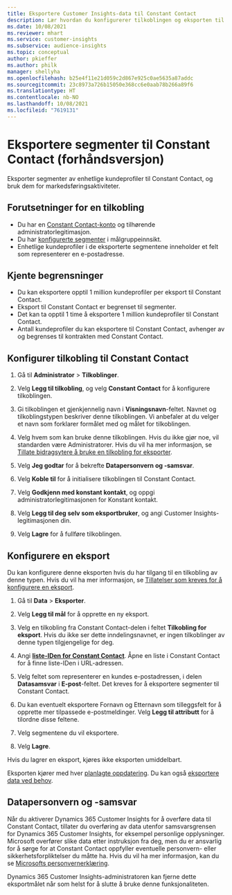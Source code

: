 ```yaml
---
title: Eksportere Customer Insights-data til Constant Contact
description: Lær hvordan du konfigurerer tilkoblingen og eksporten til Constant Contact.
ms.date: 10/08/2021
ms.reviewer: mhart
ms.service: customer-insights
ms.subservice: audience-insights
ms.topic: conceptual
author: pkieffer
ms.author: philk
manager: shellyha
ms.openlocfilehash: b25e4f11e21d059c2d867e925c0ae5635a87addc
ms.sourcegitcommit: 23c8973a726b15050e368cc6e0aab78b266a89f6
ms.translationtype: HT
ms.contentlocale: nb-NO
ms.lasthandoff: 10/08/2021
ms.locfileid: "7619131"
---
```

# <a name="export-segments-to-constant-contact-preview"></a>Eksportere segmenter til Constant Contact (forhåndsversjon)

Eksporter segmenter av enhetlige kundeprofiler til Constant Contact, og bruk dem for markedsføringsaktiviteter. 

## <a name="prerequisites-for-a-connection"></a>Forutsetninger for en tilkobling

-   Du har en [Constant Contact-konto](https://www.constantcontact.com/account-home) og tilhørende administratorlegitimasjon.
-   Du har [konfigurerte segmenter](segments.md) i målgruppeinnsikt.
-   Enhetlige kundeprofiler i de eksporterte segmentene inneholder et felt som representerer en e-postadresse.

## <a name="known-limitations"></a>Kjente begrensninger

- Du kan eksportere opptil 1 million kundeprofiler per eksport til Constant Contact.
- Eksport til Constant Contact er begrenset til segmenter.
- Det kan ta opptil 1 time å eksportere 1 million kundeprofiler til Constant Contact. 
- Antall kundeprofiler du kan eksportere til Constant Contact, avhenger av og begrenses til kontrakten med Constant Contact.

## <a name="set-up-connection-to-constant-contact"></a>Konfigurer tilkobling til Constant Contact

1. Gå til **Administrator** > **Tilkoblinger**.

1. Velg **Legg til tilkobling**, og velg **Constant Contact** for å konfigurere tilkoblingen.

1. Gi tilkoblingen et gjenkjennelig navn i **Visningsnavn**-feltet. Navnet og tilkoblingstypen beskriver denne tilkoblingen. Vi anbefaler at du velger et navn som forklarer formålet med og målet for tilkoblingen.

1. Velg hvem som kan bruke denne tilkoblingen. Hvis du ikke gjør noe, vil standarden være Administratorer. Hvis du vil ha mer informasjon, se [Tillate bidragsytere å bruke en tilkobling for eksporter](connections.md#allow-contributors-to-use-a-connection-for-exports).

1. Velg **Jeg godtar** for å bekrefte **Datapersonvern og -samsvar**.

1. Velg **Koble til** for å initialisere tilkoblingen til Constant Contact.

1. Velg **Godkjenn med konstant kontakt**, og oppgi administratorlegitimasjonen for Konstant kontakt. 

1. Velg **Legg til deg selv som eksportbruker**, og angi Customer Insights-legitimasjonen din.

1. Velg **Lagre** for å fullføre tilkoblingen.

## <a name="configure-an-export"></a>Konfigurere en eksport

Du kan konfigurere denne eksporten hvis du har tilgang til en tilkobling av denne typen. Hvis du vil ha mer informasjon, se [Tillatelser som kreves for å konfigurere en eksport](export-destinations.md#set-up-a-new-export).

1. Gå til **Data** > **Eksporter**.

1. Velg **Legg til mål** for å opprette en ny eksport.

1. Velg en tilkobling fra Constant Contact-delen i feltet **Tilkobling for eksport**. Hvis du ikke ser dette inndelingsnavnet, er ingen tilkoblinger av denne typen tilgjengelige for deg.

1. Angi [**liste-IDen for Constant Contact**](https://app.constantcontact.com/pages/contacts/ui#lists). Åpne en liste i Constant Contact for å finne liste-IDen i URL-adressen.

1. Velg feltet som representerer en kundes e-postadressen, i delen **Datasamsvar** i **E-post**-feltet. Det kreves for å eksportere segmenter til Constant Contact.

1. Du kan eventuelt eksportere Fornavn og Etternavn som tilleggsfelt for å opprette mer tilpassede e-postmeldinger. Velg **Legg til attributt** for å tilordne disse feltene.

1. Velg segmentene du vil eksportere.

1. Velg **Lagre**.

Hvis du lagrer en eksport, kjøres ikke eksporten umiddelbart.

Eksporten kjører med hver [planlagte oppdatering](system.md#schedule-tab). Du kan også [eksportere data ved behov](export-destinations.md#run-exports-on-demand). 


## <a name="data-privacy-and-compliance"></a>Datapersonvern og -samsvar

Når du aktiverer Dynamics 365 Customer Insights for å overføre data til Constant Contact, tillater du overføring av data utenfor samsvarsgrensen for Dynamics 365 Customer Insights, for eksempel personlige opplysninger. Microsoft overfører slike data etter instruksjon fra deg, men du er ansvarlig for å sørge for at Constant Contact oppfyller eventuelle personvern- eller sikkerhetsforpliktelser du måtte ha. Hvis du vil ha mer informasjon, kan du se [Microsofts personvernerklæring](https://go.microsoft.com/fwlink/?linkid=396732).

Dynamics 365 Customer Insights-administratoren kan fjerne dette eksportmålet når som helst for å slutte å bruke denne funksjonaliteten.
